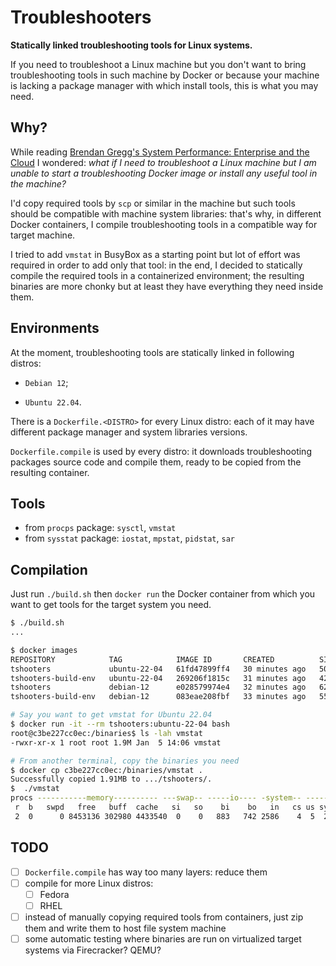 # Troubleshooters

**Statically linked troubleshooting tools for Linux systems.**

If you need to troubleshoot a Linux machine but you don't want to bring 
troubleshooting tools in such machine by Docker or because your machine is 
lacking a package manager with which install tools, this is what you may need.

## Why?

While reading [Brendan Gregg's System Performance: Enterprise and the Cloud](https://www.brendangregg.com/blog/2020-07-15/systems-performance-2nd-edition.html) 
I wondered: *what if I need to troubleshoot a Linux machine but I am unable to* 
*start a troubleshooting Docker image or install any useful tool in the machine?* 

I'd copy required tools by `scp` or similar in the machine but such tools 
should be compatible with machine system libraries: that's why, in different 
Docker containers, I compile troubleshooting tools in a compatible way for 
target machine.

I tried to add `vmstat` in BusyBox as a starting point but lot of effort was 
required in order to add only that tool: in the end, I decided to statically 
compile the required tools in a containerized environment; the resulting binaries 
are more chonky but at least they have everything they need inside them.

## Environments

At the moment, troubleshooting tools are statically linked in following distros:

- `Debian 12`;

- `Ubuntu 22.04`.

There is a `Dockerfile.<DISTRO>` for every Linux distro: each of it may have 
different package manager and system libraries versions.

`Dockerfile.compile` is used by every distro: it downloads troubleshooting packages 
source code and compile them, ready to be copied from the resulting container.

## Tools

- from `procps` package: `sysctl`, `vmstat`
- from `sysstat` package: `iostat`, `mpstat`, `pidstat`, `sar`

## Compilation

Just run `./build.sh` then `docker run` the Docker container from which you want 
to get tools for the target system you need.

```bash
$ ./build.sh
...

$ docker images                             
REPOSITORY            TAG            IMAGE ID       CREATED          SIZE
tshooters             ubuntu-22-04   61fd47899ff4   30 minutes ago   501MB
tshooters-build-env   ubuntu-22-04   269206f1815c   31 minutes ago   425MB
tshooters             debian-12      e028579974e4   32 minutes ago   620MB
tshooters-build-env   debian-12      083eae208fbf   33 minutes ago   551MB

# Say you want to get vmstat for Ubuntu 22.04
$ docker run -it --rm tshooters:ubuntu-22-04 bash
root@c3be227cc0ec:/binaries$ ls -lah vmstat 
-rwxr-xr-x 1 root root 1.9M Jan  5 14:06 vmstat

# From another terminal, copy the binaries you need
$ docker cp c3be227cc0ec:/binaries/vmstat .
Successfully copied 1.91MB to .../tshooters/.
$  ./vmstat   
procs -----------memory---------- ---swap-- -----io---- -system-- -------cpu-------
 r  b   swpd   free   buff  cache   si   so    bi    bo   in   cs us sy id wa st gu
 2  0      0 8453136 302980 4433540  0    0   883   742 2586    4  5  2 92  1  0  0
```

## TODO

- [ ] `Dockerfile.compile` has way too many layers: reduce them
- [ ] compile for more Linux distros:
  - [ ] Fedora
  - [ ] RHEL
- [ ] instead of manually copying required tools from containers, just zip them 
  and write them to host file system machine
- [ ] some automatic testing where binaries are run on virtualized target systems
      via Firecracker? QEMU? 